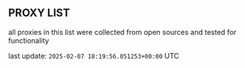 ## PROXY LIST

all proxies in this list were collected from open sources and tested for functionality

last update: `2025-02-07 18:19:56.051253+00:00` UTC